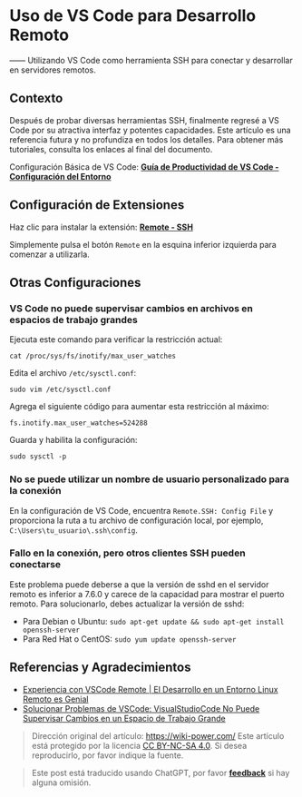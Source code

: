 # Uso de VS Code para Desarrollo Remoto

—— Utilizando VS Code como herramienta SSH para conectar y desarrollar en servidores remotos.

## Contexto

Después de probar diversas herramientas SSH, finalmente regresé a VS Code por su atractiva interfaz y potentes capacidades. Este artículo es una referencia futura y no profundiza en todos los detalles. Para obtener más tutoriales, consulta los enlaces al final del documento.

Configuración Básica de VS Code: [**Guía de Productividad de VS Code - Configuración del Entorno**](https://wiki-power.com/VSCode生产力指南-环境配置)

## Configuración de Extensiones

Haz clic para instalar la extensión: [**Remote - SSH**](https://marketplace.visualstudio.com/items?itemName=ms-vscode-remote.remote-ssh)

Simplemente pulsa el botón `Remote` en la esquina inferior izquierda para comenzar a utilizarla.

## Otras Configuraciones

### VS Code no puede supervisar cambios en archivos en espacios de trabajo grandes

Ejecuta este comando para verificar la restricción actual:

```shell
cat /proc/sys/fs/inotify/max_user_watches
```

Edita el archivo `/etc/sysctl.conf`:

```shell
sudo vim /etc/sysctl.conf
```

Agrega el siguiente código para aumentar esta restricción al máximo:

```shell
fs.inotify.max_user_watches=524288
```

Guarda y habilita la configuración:

```shell
sudo sysctl -p
```

### No se puede utilizar un nombre de usuario personalizado para la conexión

En la configuración de VS Code, encuentra `Remote.SSH: Config File` y proporciona la ruta a tu archivo de configuración local, por ejemplo, `C:\Users\tu_usuario\.ssh\config`.

### Fallo en la conexión, pero otros clientes SSH pueden conectarse

Este problema puede deberse a que la versión de sshd en el servidor remoto es inferior a 7.6.0 y carece de la capacidad para mostrar el puerto remoto. Para solucionarlo, debes actualizar la versión de sshd:

- Para Debian o Ubuntu: `sudo apt-get update && sudo apt-get install openssh-server`
- Para Red Hat o CentOS: `sudo yum update openssh-server`

## Referencias y Agradecimientos

- [Experiencia con VSCode Remote | El Desarrollo en un Entorno Linux Remoto es Genial](https://zhuanlan.zhihu.com/p/64849549)
- [Solucionar Problemas de VSCode: VisualStudioCode No Puede Supervisar Cambios en un Espacio de Trabajo Grande](http://www.deadnine.com/somehow/2019/0208/1481.html)

> Dirección original del artículo: <https://wiki-power.com/>
> Este artículo está protegido por la licencia [CC BY-NC-SA 4.0](https://creativecommons.org/licenses/by/4.0/deed.zh). Si desea reproducirlo, por favor indique la fuente.

> Este post está traducido usando ChatGPT, por favor [**feedback**](https://github.com/linyuxuanlin/Wiki_MkDocs/issues/new) si hay alguna omisión.